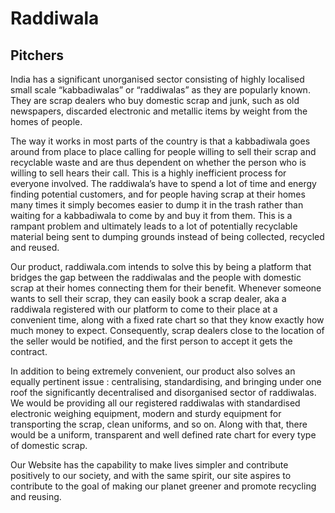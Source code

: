 # Raddiwala
## Pitchers

India has a significant unorganised sector consisting of highly localised small scale “kabbadiwalas” or “raddiwalas” as they are popularly known. They are scrap dealers who buy domestic scrap and junk, such as old newspapers, discarded electronic and metallic items by weight from the homes of people.
 
The way it works in most parts of the country is that a kabbadiwala goes around from place to place calling for people willing to sell their scrap and recyclable waste and are thus dependent on whether the person who is willing to sell hears their call. 
This is a highly inefficient process for everyone involved. The raddiwala’s have to spend a lot of time and energy finding potential customers, and for people having scrap at their homes many times it simply becomes easier to dump it in the trash rather than waiting for a kabbadiwala to come by and buy it from them. This is a rampant problem and ultimately leads to a lot of potentially recyclable material being sent to dumping grounds instead of being collected, recycled and reused.

Our product, raddiwala.com intends to solve this by being a platform that bridges the gap between the raddiwalas and the people with domestic scrap at their homes connecting them for their benefit.
 Whenever someone wants to sell their scrap, they can easily book a scrap dealer, aka a raddiwala registered with our platform to come to their place at a convenient time, along with a fixed rate chart so that they know exactly how much money to expect. Consequently, scrap dealers close to the location of the seller would be notified, and the first person to accept it gets the contract. 

In addition to being extremely convenient, our product also solves an equally pertinent issue : centralising, standardising, and bringing under one roof the significantly decentralised and disorganised sector of raddiwalas. 
We would be providing all our registered raddiwalas with standardised electronic weighing equipment, modern and sturdy equipment for transporting the scrap, clean uniforms, and so on. 
Along with that, there would be a uniform, transparent and well defined rate chart for every type of domestic scrap.

Our Website has the capability to make lives simpler and contribute positively to our society, and with the same spirit, our site aspires to contribute to the goal of making our planet greener and promote recycling and reusing.



